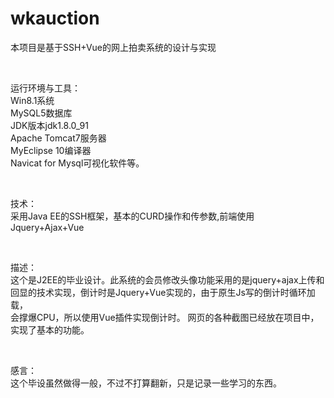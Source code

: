 # wkauction
本项目是基于SSH+Vue的网上拍卖系统的设计与实现

<br/>

运行环境与工具：<br/>
Win8.1系统<br/>
MySQL5数据库<br/>
JDK版本jdk1.8.0_91<br/>
Apache Tomcat7服务器<br/>
MyEclipse 10编译器<br/>
Navicat for Mysql可视化软件等。<br/>

<br/>

技术：<br/>
采用Java EE的SSH框架，基本的CURD操作和传参数,前端使用Jquery+Ajax+Vue<br/>

<br/>

描述：<br/>
这个是J2EE的毕业设计。此系统的会员修改头像功能采用的是jquery+ajax上传和回显的技术实现，倒计时是Jquery+Vue实现的，由于原生Js写的倒计时循环加载，<br/>
会撑爆CPU，所以使用Vue插件实现倒计时。
网页的各种截图已经放在项目中，实现了基本的功能。<br/>

<br/>

感言：<br/>
这个毕设虽然做得一般，不过不打算翻新，只是记录一些学习的东西。<br/>
